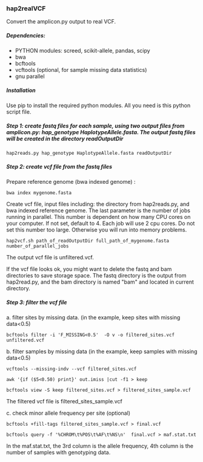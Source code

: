 ### hap2realVCF

Convert the amplicon.py output to real VCF. 

##### Dependencies:

- PYTHON modules: screed, scikit-allele, pandas, scipy
- bwa
- bcftools
- vcftools (optional, for sample missing data statistics)
- gnu parallel

##### Installation
Use pip to install the required python modules. All you need is this python script file.

##### Step 1: create fastq files for each sample, using two output files from amplicon.py: hap_genotype HaplotypeAllele.fasta. The output fastq files will be created in the directory readOutputDir

```
hap2reads.py hap_genotype HaplotypeAllele.fasta readOutputDir
```

##### Step 2: create vcf file from the fastq files

Prepare reference genome (bwa indexed genome) :

```
bwa index mygenome.fasta
```

Create vcf file, input files including: the directory from hap2reads.py, and bwa indexed reference genome. The last parameter is the number of jobs running in parallel. This number is dependent on how many CPU cores on your computer. If not set, default to 4. Each job will use 2 cpu cores. Do not set this number too large. Otherwise you will run into memory problems. 

```
hap2vcf.sh path_of_readOutputDir full_path_of_mygenome.fasta number_of_parallel_jobs
```

The output vcf file is unfiltered.vcf. 

If the vcf file looks ok, you might want to delete the fastq and bam directories to save storage space. The fastq directory is the output from hap2read.py, and the bam directory is named "bam" and located in current directory.

##### Step 3: filter the vcf file

a. filter sites by missing data. (in the example, keep sites with missing data<0.5)

```
bcftools filter -i 'F_MISSING<0.5'  -O v -o filtered_sites.vcf unfiltered.vcf
```

b. filter samples by missing data (in the example, keep samples with missing data<0.5)

```
vcftools --missing-indv --vcf filtered_sites.vcf

awk '{if ($5<0.50) print}' out.imiss |cut -f1 > keep

bcftools view -S keep filtered_sites.vcf > filtered_sites_sample.vcf
```

The filtered vcf file is filtered_sites_sample.vcf 

c. check minor allele frequency per site (optional)

```
bcftools +fill-tags filtered_sites_sample.vcf > final.vcf

bcftools query -f '%CHROM\t%POS\t%AF\t%NS\n'  final.vcf > maf.stat.txt
```

In the maf.stat.txt, the 3rd column is the allele frequency, 4th column is the number of samples with genotyping data.

